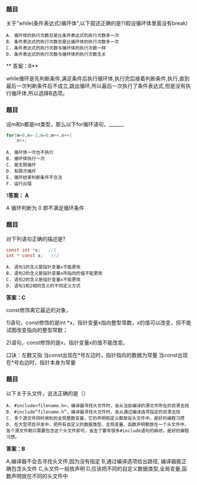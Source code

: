 ### 题目
关于"while(条件表达式)循环体",以下叙述正确的是?(假设循环体里面没有break)
```
A. 循环体的执行次数总是比条件表达式的执行次数多一次
B. 条件表达式的执行次数总是比循环体的执行次数多一次
C. 条件表达式的执行次数与循环体的执行次数一样
D. 条件表达式的执行次数与循环体的执行次数无关
```

** 答案：B**

while循环是先判断条件,满足条件后执行循环体,执行完后接着判断条件,执行,直到最后一次判断条件后不成立,跳出循环,所以最后一次执行了条件表达式,但是没有执行循环体,所以选择B选项。

### 题目
设m和n都是int类型，那么以下for循环语句，______.
``` C
for(m=0,n=-1;n=0;m++,n++)
    n++;
```

```
A. 循环体一次也不执行
B. 循环体执行一次
C. 是无限循环
D. 有限次循环
E. 循环结束判断条件不合法
F. 运行出错
```
1**答案： A**

A 循环判断为 0 即不满足循环条件

### 题目
对下列语句正确的描述是?
``` C
const int *x;   //1
int * const x;   //2
```

```
A. 语句1的含义是指针变量x不能更改
B. 语句2的含义是指针变量x所指向的值不能更改
C. 语句2的含义是指针变量x不能更改
D. 语句1和2相同含义的不同定义方式
```
**答案：C**

const修饰离它最近的对象，

1)语句，const修饰的是int \*x，指针变量x指向整型常数，x的值可以改变，但不能试图改变指向的整型常数；

2)语句，const修饰的是x，指针变量x的值不能改变。

口诀：左数又指 当const出现在\*号左边时，指针指向的数据为常量 当const出现在\*号右边时，指针本身为常量

### 题目
以下关于头文件，说法正确的是（）
```
A. #include<filename.h>，编译器寻找头文件时，会从当前编译的源文件所在的目录去找
B. #include“filename.h”，编译器寻找头文件时，会从通过编译选项指定的目录去找
C. 多个源文件同时用到的全局整数变量，它的声明和定义都放在头文件中，是好的编程习惯
D. 在大型项目开发中，把所有自定义的数据类型、全局变量、函数声明都放在一个头文件中，各个源文件都只需要包含这个头文件即可，省去了要写很多#include语句的麻烦，是好的编程习惯。
```
**答案：B**

A,编译器不会去寻找头文件,因为没有指定
B,通过编译选项给出路径, 编译器能正确包含头文件
C,头文件一般放声明
D,应该把不同的自定义数据类型,全局变量,函数声明放在不同的头文件中
